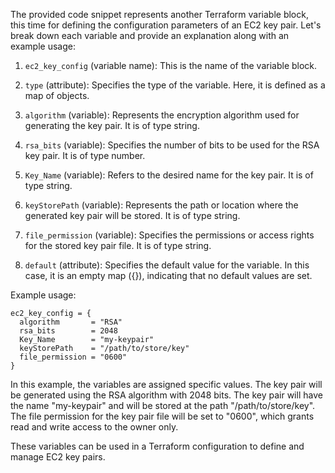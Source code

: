 The provided code snippet represents another Terraform variable block, this time for defining the configuration parameters of an EC2 key pair. Let's break down each variable and provide an explanation along with an example usage:

1. `ec2_key_config` (variable name): This is the name of the variable block.

2. `type` (attribute): Specifies the type of the variable. Here, it is defined as a map of objects.

3. `algorithm` (variable): Represents the encryption algorithm used for generating the key pair. It is of type string.

4. `rsa_bits` (variable): Specifies the number of bits to be used for the RSA key pair. It is of type number.

5. `Key_Name` (variable): Refers to the desired name for the key pair. It is of type string.

6. `keyStorePath` (variable): Represents the path or location where the generated key pair will be stored. It is of type string.

7. `file_permission` (variable): Specifies the permissions or access rights for the stored key pair file. It is of type string.

8. `default` (attribute): Specifies the default value for the variable. In this case, it is an empty map ({}), indicating that no default values are set.

Example usage:

```
ec2_key_config = {
  algorithm       = "RSA"
  rsa_bits        = 2048
  Key_Name        = "my-keypair"
  keyStorePath    = "/path/to/store/key"
  file_permission = "0600"
}
```

In this example, the variables are assigned specific values. The key pair will be generated using the RSA algorithm with 2048 bits. The key pair will have the name "my-keypair" and will be stored at the path "/path/to/store/key". The file permission for the key pair file will be set to "0600", which grants read and write access to the owner only.

These variables can be used in a Terraform configuration to define and manage EC2 key pairs.